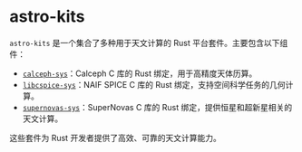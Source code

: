 # astro-kits

`astro-kits` 是一个集合了多种用于天文计算的 Rust 平台套件。主要包含以下组件：

- [`calceph-sys`](https://github.com/astro-xao/astrokits/calceph-sys)：Calceph C 库的 Rust 绑定，用于高精度天体历算。
- [`libcspice-sys`](https://github.com/astro-xao/astrokits/libcspice-sys)：NAIF SPICE C 库的 Rust 绑定，支持空间科学任务的几何计算。
- [`supernovas-sys`](https://github.com/astro-xao/astrokits/supernovas-sys)：SuperNovas C 库的 Rust 绑定，提供恒星和超新星相关的天文计算。

这些套件为 Rust 开发者提供了高效、可靠的天文计算能力。